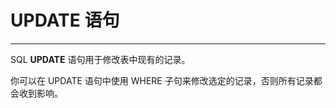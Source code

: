 # UPDATE 语句 #

----------

SQL **UPDATE** 语句用于修改表中现有的记录。

你可以在 UPDATE 语句中使用 WHERE 子句来修改选定的记录，否则所有记录都会收到影响。

